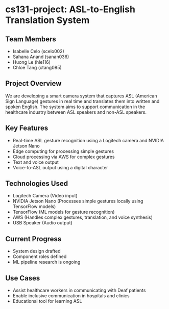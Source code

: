 # cs131-project: ASL-to-English Translation System

## Team Members
- Isabelle Celo (scelo002)
- Sahana Anand (sanan036)
- Huong Le (hle116)
- Chloe Tang (ctang085)

## Project Overview
We are developing a smart camera system that captures ASL (American Sign Language) gestures in real time and translates them into written and spoken English. The system aims to support communication in the healthcare industry between ASL speakers and non-ASL speakers.

## Key Features
- Real-time ASL gesture recognition using a Logitech camera and NVIDIA Jetson Nano
- Edge computing for processing simple gestures
- Cloud processing via AWS for complex gestures
- Text and voice output
- Voice-to-ASL output using a digital character

## Technologies Used
- Logitech Camera (Video input)
- NVIDIA Jetson Nano (Processes simple gestures locally using TensorFlow models)
- TensorFlow (ML models for gesture recognition)
- AWS (Handles complex gestures, translation, and voice synthesis)
- USB Speaker (Audio output)

## Current Progress
- System design drafted
- Component roles defined
- ML pipeline research is ongoing

## Use Cases
- Assist healthcare workers in communicating with Deaf patients
- Enable inclusive communication in hospitals and clinics
- Educational tool for learning ASL

